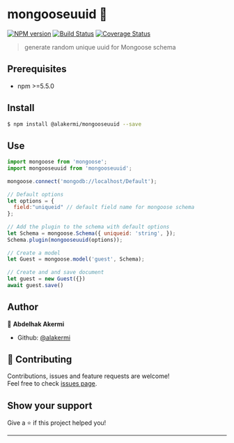 <h1 align="left"> mongooseuuid 👋</h1>

<span class="badge-npmversion"><a href="https://www.npmjs.com/package/@alakermi/mongooseuuid" title="View this project on NPM"><img src="https://img.shields.io/npm/v/@alakermi/mongooseuuid?color=green" alt="NPM version" /></a></span>
[![Build Status](https://travis-ci.org/alakermi/mongooseuuid.svg?branch=master)](https://travis-ci.org/alakermi/mongooseuuid)
[![Coverage Status](https://coveralls.io/repos/github/alakermi/mongooseuuid/badge.svg?branch=master)](https://coveralls.io/github/alakermi/mongooseuuid?branch=master)
> generate random unique uuid for Mongoose schema


## Prerequisites

- npm >=5.5.0

## Install

```sh
$ npm install @alakermi/mongooseuuid --save
```

## Use

```js
import mongoose from 'mongoose';
import mongooseuuid from 'mongooseuuid';
 
mongoose.connect('mongodb://localhost/Default');
 
// Default options
let options = {
  field:"uniqueid" // default field name for mongoose schema
};
 
// Add the plugin to the schema with default options
let Schema = mongoose.Schema({ uniqueid: 'string', });
Schema.plugin(mongooseuuid(options));
 
// Create a model
let Guest = mongoose.model('guest', Schema);
 
// Create and and save document
let guest = new Guest({})
await guest.save()

```

## Author

👤 **Abdelhak Akermi**

* Github: [@alakermi](https://github.com/alakermi)

## 🤝 Contributing

Contributions, issues and feature requests are welcome!<br />Feel free to check [issues page](https://github.com/alakermi/mongooseuuid/issues).

## Show your support

Give a ⭐️ if this project helped you!

***
